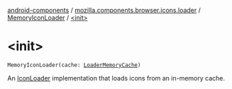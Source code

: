 [android-components](../../index.md) / [mozilla.components.browser.icons.loader](../index.md) / [MemoryIconLoader](index.md) / [&lt;init&gt;](./-init-.md)

# &lt;init&gt;

`MemoryIconLoader(cache: `[`LoaderMemoryCache`](-loader-memory-cache/index.md)`)`

An [IconLoader](../-icon-loader/index.md) implementation that loads icons from an in-memory cache.

